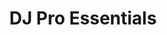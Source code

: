 ---
title: "DJ Pro Essentials"

description: "This package includes a Yamaha MG10XU 10 channel analog mixer and is targeted for events or setups where you need to connect more inputs such as microphones, keyboards, guitars, electronic drums etc. Includes 2 powerful Yamaha DBR10 full range speakers and a Yamaha DXS12 subwoofer for powerful sound reinforcement. Perfect for small bands, DJs and outdoor gigs. One vocal microphone package (microphone, stand and cable) is included but more can be added to expand the sound setup."

image: "/assets/images/package3.jpg"

price: 129

items_included:
    - 2 x Yamaha DBR10 Powered Speaker
    - 2 x Tripod Speaker Stand
    - 1 x Yamaha DXS12 Powered Subwoofer
    - 1 x Yamaha MG10XU 10 Channel Mixer
    - 1 x Shure SM58 Wired Vocal Microphone
    - 1 x 25 ft XLR Microphone Cable
    - 1 x Microphone Stand

features:
    - Mixer features a bluetooth channel for playing audio from your phone/tablet
    - Four mono channels with input gains to connect up to 4 microphones or line inputs
    - 1 knob compressor on two mono channels
    - Three stereo channels for instruments such as keyboards, music player etc
    - Built in effects such as reverb and EQ to enhance your sound

perfect_for:
    - Weddings (small to medium halls)
    - Birthday parties (small to medium halls)
    - Indoor school events
    - Places of worship 
    - Small bands
    - DJs

system_power: 2420

upgrades: 
    - Upgrade to a wireless vocal microphone for an extra $20 per day


layout: package
---